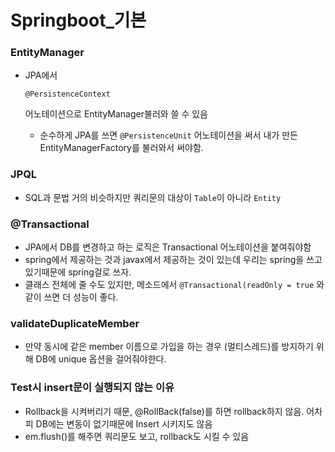 # Springboot_기본

### EntityManager

- JPA에서 

  ```
  @PersistenceContext
  ```

   어노테이션으로 EntityManager불러와 쓸 수 있음

  - 순수하게 JPA를 쓰면 `@PersistenceUnit` 어노테이션을 써서 내가 만든 EntityManagerFactory를 불러와서 써야함.

### JPQL

- SQL과 문법 거의 비슷하지만 쿼리문의 대상이 `Table`이 아니라 `Entity`

### @Transactional

- JPA에서 DB를 변경하고 하는 로직은 Transactional 어노테이션을 붙여줘야함
- spring에서 제공하는 것과 javax에서 제공하는 것이 있는데 우리는 spring을 쓰고 있기때문에 spring걸로 쓰자.
- 클래스 전체에 줄 수도 있지만, 메소드에서 `@Transactional(readOnly = true` 와 같이 쓰면 더 성능이 좋다.

### validateDuplicateMember

- 만약 동시에 같은 member 이름으로 가입을 하는 경우 (멀티스레드)를 방지하기 위해 DB에 unique 옵션을 걸어줘야한다.

### Test시 insert문이 실행되지 않는 이유

- Rollback을 시켜버리기 때문, @RollBack(false)를 하면 rollback하지 않음. 어차피 DB에는 변동이 없기때문에 Insert 시키지도 않음
- em.flush()를 해주면 쿼리문도 보고, rollback도 시킬 수 있음

